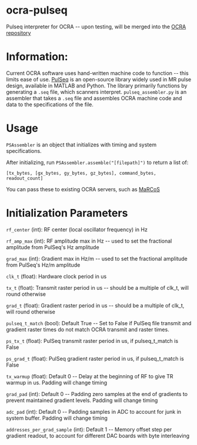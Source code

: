 # ocra-pulseq
Pulseq interpreter for OCRA -- upon testing, will be merged into the [OCRA repository](https://github.com/OpenMRI/ocra)

# Information:
Current OCRA software uses hand-written machine code to function -- this limits ease of use. [PulSeq](https://pulseq.github.io/) is an open-source library widely used in MR pulse design, available in MATLAB and Python. The library primarily functions by generating a `.seq` file, which scanners interpret. `pulseq_assembler.py` is an assembler that takes a `.seq` file and assembles OCRA machine code and data to the specifications of the file. 

# Usage
`PSAssembler` is an object that initializes with timing and system specifications.

After initializing, run `PSAssembler.assemble("[filepath]")` to return a list of:

`[tx_bytes, [gx_bytes, gy_bytes, gz_bytes], command_bytes, readout_count]`

You can pass these to existing OCRA servers, such as [MaRCoS](https://github.com/vnegnev/marcos_extras/wiki/setting_marcos_up)

# Initialization Parameters

`rf_center` (int): RF center (local oscillator frequency) in Hz

`rf_amp_max` (int): RF amplitude max in Hz -- used to set the fractional amplitude from PulSeq's Hz amplitude

`grad_max` (int): Gradient max in Hz/m -- used to set the fractional amplitude from PulSeq's Hz/m amplitude

`clk_t` (float): Hardware clock period in us

`tx_t` (float): Transmit raster period in us -- should be a multiple of clk_t, will round otherwise

`grad_t` (float): Gradient raster period in us -- should be a multiple of clk_t, will round otherwise

`pulseq_t_match` (bool): Default True -- Set to False if PulSeq file transmit and gradient raster times do not match OCRA transmit and raster times.

`ps_tx_t` (float): PulSeq transmit raster period in us, if pulseq_t_match is False

`ps_grad_t` (float): PulSeq gradient raster period in us, if pulseq_t_match is False

`tx_warmup` (float): Default 0 -- Delay at the beginning of RF to give TR warmup in us. Padding will change timing

`grad_pad` (int): Default 0 -- Padding zero samples at the end of gradients to prevent maintained gradient levels. Padding will change timing

`adc_pad` (int): Default 0 -- Padding samples in ADC to account for junk in system buffer. Padding will change timing

`addresses_per_grad_sample` (int): Default 1 -- Memory offset step per gradient readout, to account for different DAC boards with byte interleaving

